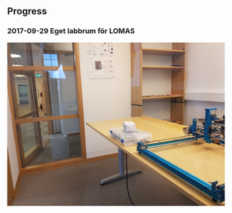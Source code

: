 ## Progress

### 2017-09-29 Eget labbrum för LOMAS
![Image of Yaktocat](../images/20170928_114702.jpg)



